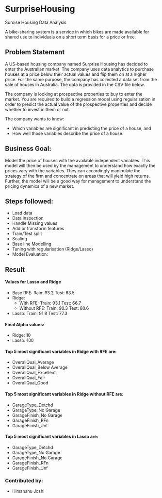 # SurpriseHousing
Suroise Housing Data Analysis

A bike-sharing system is a service in which bikes are made available for shared use to individuals on a short term basis for a price or free.

## Problem Statement
A US-based housing company named Surprise Housing has decided to enter the Australian market. The company uses data analytics to purchase houses at a price below their actual values and flip them on at a higher price. For the same purpose, the company has collected a data set from the sale of houses in Australia. The data is provided in the CSV file below.

The company is looking at prospective properties to buy to enter the market. You are required to build a regression model using regularisation in order to predict the actual value of the prospective properties and decide whether to invest in them or not.

The company wants to know:
- Which variables are significant in predicting the price of a house, and
- How well those variables describe the price of a house.

## Business Goal:
Model the price of houses with the available independent variables. This model will then be used by the management to understand how exactly the prices vary with the variables. They can accordingly manipulate the strategy of the firm and concentrate on areas that will yield high returns. Further, the model will be a good way for management to understand the pricing dynamics of a new market.


## Steps followed:
* Load data
* Data inspection
* Handle Missing values
* Add or transform features
* Train/Test split
* Scaling
* Base line Modelling
* Tuning with regularisation (Ridge/Lasso)
* Model Evaluation:

## Result
#### Values for Lasso and Ridge
- Base RFE: Rain: 93.2 Test: 63.5
- Ridge:
    - With RFE:    Train: 93.1 Test: 66.7
    - Without RFE: Train: 90.3 Test: 80.6
- Lasso: Train: 91.8 Test: 77.3

#### Final Alpha values:
- Ridge: 10
- Lasso: 100

#### Top 5 most significant variables in Ridge with RFE are:
- OverallQual_Average
- OverallQual_Below Average
- OverallQual_Excellent
- OverallQual_Fair
- OverallQual_Good

#### Top 5 most significant variables in Ridge without RFE are:
- GarageType_Detchd
- GarageType_No Garage
- GarageFinish_No Garage
- GarageFinish_RFn
- GarageFinish_Unf

#### Top 5 most significant variables in Lasso are:
- GarageType_Detchd
- GarageType_No Garage
- GarageFinish_No Garage
- GarageFinish_RFn
- GarageFinish_Unf

### Contributed by:
* Himanshu Joshi